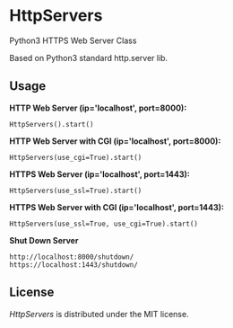 # HttpServers
Python3 HTTPS Web Server Class

Based on Python3 standard http.server lib.

## Usage

**HTTP Web Server (ip='localhost', port=8000):**

`HttpServers().start()`

**HTTP Web Server with CGI (ip='localhost', port=8000):**

`HttpServers(use_cgi=True).start()`

**HTTPS Web Server (ip='localhost', port=1443):**

`HttpServers(use_ssl=True).start()`

**HTTPS Web Server with CGI (ip='localhost', port=1443):**

`HttpServers(use_ssl=True, use_cgi=True).start()`

**Shut Down Server**

```
http://localhost:8000/shutdown/
https://localhost:1443/shutdown/
```

## License
*HttpServers* is distributed under the MIT license.
